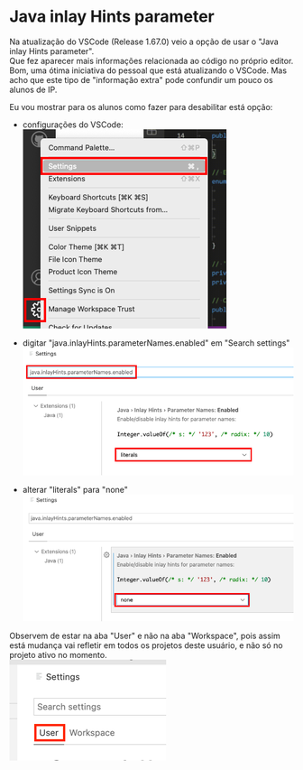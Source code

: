 # Java inlay Hints parameter

Na atualização do VSCode (Release 1.67.0) veio a opção de usar o "Java inlay Hints parameter".  
Que fez aparecer mais informações relacionada ao código no próprio editor. Bom, uma ótima iniciativa do pessoal que está atualizando o VSCode. Mas acho que este tipo de "informação extra" pode confundir um pouco os alunos de IP.

Eu vou mostrar para os alunos como fazer para desabilitar está opção:

- configurações do VSCode:
![VSCodeCFG](VSCodeCFG.png "VSCodeCFG")  

- digitar "java.inlayHints.parameterNames.enabled" em "Search settings"
![JavaInlayHintsParameterNames](JavaInlayHintsParameterNames.png "JavaInlayHintsParameterNames")  

- alterar "literals" para "none"
![ParameterNamesNone](ParameterNamesNone.png "ParameterNamesNone")  

Observem de estar na aba "User" e não na aba "Workspace", pois assim está mudança vai refletir em todos os projetos deste usuário, e não só no projeto ativo no momento.  
![AbaUserWorkspace](AbaUserWorkspace.png "AbaUserWorkspace")  
